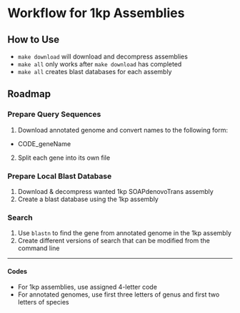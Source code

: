 # Workflow for 1kp Assemblies

## How to Use

* `make download` will download and decompress assemblies
* `make all` only works after `make download` has completed
* `make all` creates blast databases for each assembly

## Roadmap

### Prepare Query Sequences
1. Download annotated genome and convert names to the following form:
 * CODE_geneName
2. Split each gene into its own file

### Prepare Local Blast Database
1. Download & decompress wanted 1kp SOAPdenovoTrans assembly
2. Create a blast database using the 1kp assembly

### Search
1. Use `blastn` to find the gene from annotated genome in the 1kp assembly
2. Create different versions of search that can be modified from the command
line

___

#### Codes

* For 1kp assemblies, use assigned 4-letter code
* For annotated genomes, use first three letters of genus and first two letters
of species